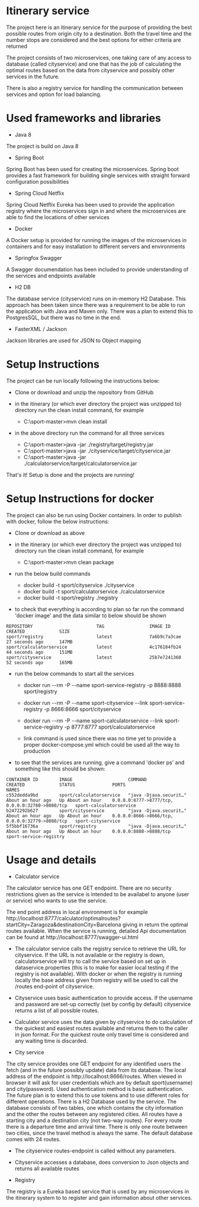 # Itinerary service

The project here is an itinerary service for the purpose of providing the best possible routes from origin city to a destination. Both the travel time and the number stops are considered and the best options for either criteria are returned

The project consists of two microservices, one taking care of any access to database (called cityservice) and one that has the job of calculating the optimal routes based on the data from cityservice and possibly other services in the future.

There is also a registry service for handling the communication between services and option for load balancing.

# Used frameworks and libraries

- Java 8

The project is build on Java 8

- Spring Boot

Spring Boot has been used for creating the microservices. Spring boot provides a fast framework for building single services with straight forward configuration possibilities

- Spring Cloud Netflix

Spring Cloud Netflix Eureka has been used to provide the application registry where the microservices sign in and where the microservices are able to find the locations of other services

- Docker

A Docker setup is provided for running the images of the microservices in containers and for easy installation to different servers and environments

- Springfox Swagger

A Swagger documendation has been included to provide understanding of the services and endpoints available

- H2 DB

The database service (cityservice) runs on in-memory H2 Database. This approach has been taken since there was a requirement to be able to run the application with Java and Maven only. There was a plan to extend this to PostgresSQL, but there was no time in the end.

- FasterXML / Jackson

Jackson libraries are used for JSON to Object mapping

# Setup Instructions

The project can be run locally following the instructions below:

- Clone or download and unzip the repository from GitHub

- in the itinerary (or which ever directory the project was unzipped to) directory run the clean install command, for example
  - C:\sport-master>mvn clean install
  
- in the above directory run the command for all three services
  - C:\sport-master>java -jar ./registry/target/registry.jar
  - C:\sport-master>java -jar ./cityservice/target/cityservice.jar
  - C:\sport-master>java -jar ./calculatorservice/target/calculatorservice.jar
  
That's it! Setup is done and the projects are running!

# Setup Instructions for docker

The project can also be run using Docker containers. In order to publish with docker, follow the below instructions:

- Clone or download as above

- in the itinerary (or which ever directory the project was unzipped to) directory run the clean install command, for example
  - C:\sport-master>mvn clean package
  
- run the below build commands
  - docker build -t sport/cityservice ./cityservice
  - docker build -t sport/calculatorservice ./calculatorservice
  - docker build -t sport/registry ./registry
  
- to check that everything is according to plan so far run the command 'docker image' and the data similar to below should be shown

```
REPOSITORY                        TAG                 IMAGE ID            CREATED             SIZE
sport/registry                    latest              7a6b9c7a3cae        27 seconds ago      147MB
sport/calculatorservice           latest              4c176184fb24        44 seconds ago      151MB
sport/cityservice                 latest              25b7e7241360        52 seconds ago      165MB
```

- run the below commands to start all the services
  - docker run --rm -P --name sport-service-registry -p 8888:8888 sport/registry
  - docker run --rm -P --name sport-cityservice --link sport-service-registry -p 8666:8666 sport/cityservice
  - docker run --rm -P --name sport-calculatorservice --link sport-service-registry -p 8777:8777 sport/calculatorservice
  
  - link command is used since there was no time yet to provide a proper docker-compose.yml which could be used all the way to production
  
- to see that the services are running, give a command 'docker ps' and something like this should be shown:

```
CONTAINER ID        IMAGE                     COMMAND                  CREATED             STATUS              PORTS                                             NAMES
c552dedda9bd        sport/calculatorservice   "java -Djava.securit…"   About an hour ago   Up About an hour    0.0.0.0:8777->8777/tcp, 0.0.0.0:32780->8080/tcp   sport-calculatorservice
b2472292b627        sport/cityservice         "java -Djava.securit…"   About an hour ago   Up About an hour    0.0.0.0:8666->8666/tcp, 0.0.0.0:32779->8080/tcp   sport-cityservice
5f5bbf16736a        sport/registry            "java -Djava.securit…"   About an hour ago   Up About an hour    0.0.0.0:8888->8888/tcp                            sport-service-registry

```

# Usage and details

- Calculator service

The calculator service has one GET endpoint. There are no security restrictions given as the service is intended to be availabel to anyone (user or service) who wants to use the service.

The end point address in local environment is for example http://localhost:8777/calculator/optimalroutes?startCity=Zaragoza&destinationCity=Barcelona giving in return the optimal routes available. When the service is running, detailed Api documentation can be found at http://localhost:8777/swagger-ui.html

  - The calculator service calls the registry service to retrieve the URL for cityservice. If the URL is not available or the registry is down, calculatorservice will try to call the service based on set up in dataservice.properties (this is to make for easier local testing if the registry is not available). With docker or when the registry is running locally the base address given from registry will be used to call the /routes end-point of cityservice.
  - Cityservice uses basic authentication to provide access. If the username and password are set-up correctly (set by config by default) cityservice returns a list of all possible routes.
  - Calculator service uses the data given by cityservice to do calculation of the quickest and easiest routes available and returns them to the caller in json format. For the quickest route only travel time is considered and any waiting time is discarded.

- City service

The city service provides one GET endpoint for any identified users the fetch (and in the future possibly update) data from its database. The local address of the endpoint is http://localhost:8666/routes. When viewed in browser it will ask for user credentials which are by default sport(username) and city(password). Used authentication method is basic authentication. The future plan is to extend this to use tokens and to use different roles for different operations. There is a H2 Database used by the service. The database consists of two tables, one which contains the city information and the other the routes between any registered cities. All routes have a starting city and a destination city (not two-way routes). For every route there is a departure time and arrival time. There is only one route between two cities, since the travel method is always the same. The default database comes with 24 routes.

  - The cityservice routes-endpoint is called without any parameters.
  - Cityservice accesses a database, does conversion to Json objects and returns all available routes
  
- Registry

The registry is a Eureka based service that is used by any microservices in the itinerary system to to register and gain information about other services.
